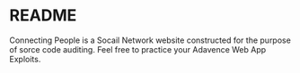 # README

Connecting People is a Socail Network website constructed for the purpose of sorce code auditing. Feel free to practice your Adavence Web App Exploits.


